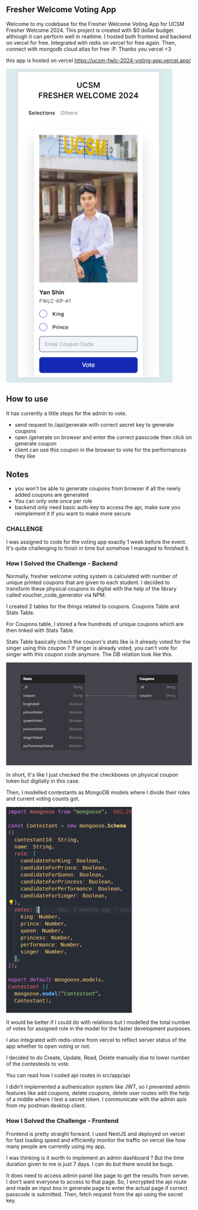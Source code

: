 ## Fresher Welcome Voting App
Welcome to my codebase for the Fresher Welcome Voting App for UCSM Fresher Welcome 2024.
This project is created with $0 dollar budget although it can perform well in realtime.
I hosted both frontend and backend on vercel for free. Integrated with redis on vercel for free again. Then, connect with mongodb cloud atlas for free :P. Thanks you vercel <3

this app is hosted on vercel 
https://ucsm-fwlc-2024-voting-app.vercel.app/

![homepage](/images/home.png)

## How to use
It has currently a little steps for the admin to vote.

* send request to /api/generate with correct secret key to generate coupons
* open /generate on browser and enter the correct passcode then click on generate coupon
* client can use this coupon in the browser to vote for the performances they like

## Notes
* you won't be able to generate coupons from browser if all the newly added coupons are generated
* You can only vote once per role
* backend only need basic auth-key to access the api, make sure you reimplement it if you want to make more secure

### CHALLENGE
I was assigned to code for the voting app exactly 1 week before the event. It's quite challenging to finish in time but somehow I managed to finished it.

### How I Solved the Challenge - Backend
Normally, fresher welcome voting system is calculated with number of unique printed coupons that are given to each student. I decided to transform these physical coupons to digital with the help of the library called voucher_code_generator via NPM.

I created 2 tables for the things related to coupons. Coupons Table and Stats Table.

For Coupons table, I stored a few hundreds of unique coupons which are then linked with Stats Table.

Stats Table basically check the coupon's stats like is it already voted for the singer using this coupon ? If singer is already voted, you can't vote for singer with this coupon code anymore. The DB relation look like this.

![DB relation between Coupons and Stats Table](/images/image.png)

In short, It's like I just checked the the checkboxes on physical coupon token but digitally in this case.

Then, I modelled contestants as MongoDB models where I divide their roles and current voting counts got.

![Model](/images/model.png)

It would be better if I could do with relations but I modelled the total number of votes for assigned role in the model for the faster development purposes.

I also integrated with redis-store from vercel to reflect server status of the app whether to open voting or not.

I decided to do Create, Update, Read, Delete manually due to lower number of the contestests to vote.

You can read how I coded api routes in src/app/api

I didn't implemented a authenication system like JWT, so I prevented admin features like add coupons, delete coupons, delete user routes with the help of a middle where I test a secret token. I communicate with the admin apis from my postman desktop client.

### How I Solved the Challenge - Frontend
Frontend is pretty straight forward. I used NextJS and deployed on vercel for fast loading speed and efficiently monitor the traffic on vercel like how many people are currently using my app.

I was thinking is it worth to implement an admin dashboard ? But the time duration given to me is just 7 days. I can do but there would be bugs.

It does need to access admin panel like page to get the results from server. I don't want everyone to access to that page. So, I encrypted the api route and made an input box in generate page to enter the actual page if correct passcode is submitted. Then, fetch request from the api using the secret key.



